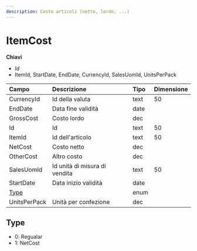 ```yaml
---
description: Costo articoli (netto, lordo, ...)
---
```


# ItemCost

**Chiavi**

* _Id_
* ItemId, StartDate, EndDate, CurrencyId, SalesUomId, UnitsPerPack

| Campo | Descrizione | Tipo | Dimensione |
| :--- | :--- | :--- | :--- |
| CurrencyId | Id della valuta | text | 50 |
| EndDate | Data fine validità | date |  |
| GrossCost | Costo lordo | dec |  |
| Id | Id | text | 50 |
| ItemId | Id dell'articolo | text | 50 |
| NetCost | Costo netto | dec |  |
| OtherCost | Altro costo | dec |  |
| SalesUomId | Id unità di misura di vendita | text | 50 |
| StartDate | Data inizio validità | date |  |
| [Type](itemcost.md#type) |  | enum |  |
| UnitsPerPack | Unità per confezione | dec |  |

## Type

* 0: Regualar
* 1: NetCost



